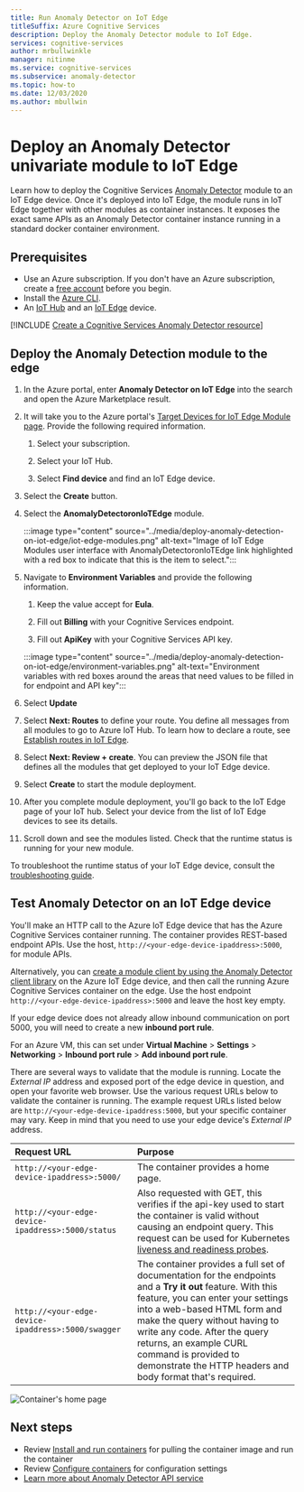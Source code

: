 ```yaml
---
title: Run Anomaly Detector on IoT Edge
titleSuffix: Azure Cognitive Services
description: Deploy the Anomaly Detector module to IoT Edge. 
services: cognitive-services
author: mrbullwinkle
manager: nitinme
ms.service: cognitive-services
ms.subservice: anomaly-detector
ms.topic: how-to
ms.date: 12/03/2020
ms.author: mbullwin
---
```


# Deploy an Anomaly Detector univariate module to IoT Edge

Learn how to deploy the Cognitive Services [Anomaly Detector](../anomaly-detector-container-howto.md) module to an IoT Edge device. Once it's deployed into IoT Edge, the module runs in IoT Edge together with other modules as container instances. It exposes the exact same APIs as an Anomaly Detector container instance running in a standard docker container environment. 

## Prerequisites

* Use an Azure subscription. If you don't have an Azure subscription, create a [free account](https://azure.microsoft.com/free) before you begin.
* Install the [Azure CLI](/cli/azure/install-azure-cli).
* An [IoT Hub](../../../iot-hub/iot-hub-create-through-portal.md) and an [IoT Edge](../../../iot-edge/quickstart-linux.md) device.

[!INCLUDE [Create a Cognitive Services Anomaly Detector resource](../includes/create-anomaly-detector-resource.md)]

## Deploy the Anomaly Detection module to the edge

1. In the Azure portal, enter **Anomaly Detector on IoT Edge** into the search and open the Azure Marketplace result.
2. It will take you to the Azure portal's [Target Devices for IoT Edge Module page](https://portal.azure.com/#create/azure-cognitive-service.edge-anomaly-detector). Provide the following required information.

    1. Select your subscription.

    1. Select your IoT Hub.

    1. Select **Find device** and find an IoT Edge device.

3. Select the **Create** button.

4. Select the **AnomalyDetectoronIoTEdge** module.

    :::image type="content" source="../media/deploy-anomaly-detection-on-iot-edge/iot-edge-modules.png" alt-text="Image of IoT Edge Modules user interface with AnomalyDetectoronIoTEdge link highlighted with a red box to indicate that this is the item to select.":::

5. Navigate to **Environment Variables** and provide the following information.

    1.  Keep the value accept for **Eula**.

    1. Fill out **Billing** with your Cognitive Services endpoint.

    1. Fill out **ApiKey** with your Cognitive Services API key.

    :::image type="content" source="../media/deploy-anomaly-detection-on-iot-edge/environment-variables.png" alt-text="Environment variables with red boxes around the areas that need values to be filled in for endpoint and API key":::

6. Select **Update**

7. Select **Next: Routes** to define your route. You define all messages from all modules to go to Azure IoT Hub. To learn how to declare a route, see [Establish routes in IoT Edge](../../../iot-edge/module-composition.md?view=iotedge-2020-11&preserve-view=true).

8. Select **Next: Review + create**. You can preview the JSON file that defines all the modules that get deployed to your IoT Edge device.
    
9. Select **Create** to start the module deployment.

10. After you complete module deployment, you'll go back to the IoT Edge page of your IoT hub. Select your device from the list of IoT Edge devices to see its details.

11. Scroll down and see the modules listed. Check that the runtime status is running for your new module. 

To troubleshoot the runtime status of your IoT Edge device, consult the [troubleshooting guide](../../../iot-edge/troubleshoot.md).

## Test Anomaly Detector on an IoT Edge device

You'll make an HTTP call to the Azure IoT Edge device that has the Azure Cognitive Services container running. The container provides REST-based endpoint APIs. Use the host, `http://<your-edge-device-ipaddress>:5000`, for module APIs.

Alternatively, you can [create a module client by using the Anomaly Detector client library](../quickstarts/client-libraries.md?tabs=linux&pivots=programming-language-python) on the Azure IoT Edge device, and then call the running Azure Cognitive Services container on the edge. Use the host endpoint `http://<your-edge-device-ipaddress>:5000` and leave the host key empty. 

If your edge device does not already allow inbound communication on port 5000, you will need to create a new **inbound port rule**. 

For an Azure VM, this can set under **Virtual Machine** > **Settings** > **Networking** > **Inbound port rule** > **Add inbound port rule**.

There are several ways to validate that the module is running. Locate the *External IP* address and exposed port of the edge device in question, and open your favorite web browser. Use the various request URLs below to validate the container is running. The example request URLs listed below are `http://<your-edge-device-ipaddress:5000`, but your specific container may vary. Keep in mind that you need to use your edge device's *External IP* address.

| Request URL | Purpose |
|:-------------|:---------|
| `http://<your-edge-device-ipaddress>:5000/` | The container provides a home page. |
| `http://<your-edge-device-ipaddress>:5000/status` | Also requested with GET, this verifies if the api-key used to start the container is valid without causing an endpoint query. This request can be used for Kubernetes [liveness and readiness probes](https://kubernetes.io/docs/tasks/configure-pod-container/configure-liveness-readiness-probes/). |
| `http://<your-edge-device-ipaddress>:5000/swagger` | The container provides a full set of documentation for the endpoints and a **Try it out** feature. With this feature, you can enter your settings into a web-based HTML form and make the query without having to write any code. After the query returns, an example CURL command is provided to demonstrate the HTTP headers and body format that's required. |

![Container's home page](../../../../includes/media/cognitive-services-containers-api-documentation/container-webpage.png)

## Next steps

* Review [Install and run containers](../anomaly-detector-container-configuration.md) for pulling the container image and run the container
* Review [Configure containers](../anomaly-detector-container-configuration.md) for configuration settings
* [Learn more about Anomaly Detector API service](https://go.microsoft.com/fwlink/?linkid=2080698&clcid=0x409)
